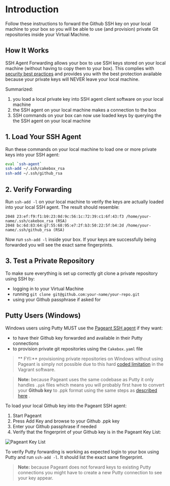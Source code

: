 # Introduction

Follow these instructions to forward the Github SSH key on your local machine
to your box so you will be able to use (and provision) private Git
repositories inside your Virtual Machine.

## How It Works

SSH Agent Forwarding allows your box to use SSH keys stored on your local
machine (without having to copy them to your box). This complies with
[security best practices](http://rabexc.org/posts/pitfalls-of-ssh-agents) and
provides you with the best protection available because your private keys will
NEVER leave your local machine.

Summarized:

1. you load a local private key into SSH agent client software on
your local machine
2. the SSH agent on your local machine makes a connection to the box
3. SSH commands on your box can now use loaded keys by querying the
the SSH agent on your local machine

## 1. Load Your SSH Agent

Run these commands on your local machine to load one or more private keys into
your SSH agent:

```bash
eval `ssh-agent`
ssh-add ~/.ssh/cakebox_rsa
ssh-add ~/.ssh/github_rsa
```

## 2. Verify Forwarding

Run ``ssh-add -l`` on your local machine to verify the keys are actually loaded
into your local SSH agent. The result should resemble:

    2048 23:ef:f9:f1:b9:23:0d:9c:56:1c:72:39:c1:6f:43:f3 /home/your-name/.ssh/cakebox_rsa (RSA)
    2048 bc:6d:83:64:g7:55:68:95:e7:2f:b3:50:22:5f:b4:2d /home/your-name/.ssh/github_rsa (RSA)

Now run ``ssh-add -l`` inside your box. If your keys are successfully being
forwarded you will see the exact same fingerprints.

## 3. Test a Private Repository

To make sure everything is set up correctly git clone a private
repository using SSH by:

+ logging in to your Virtual Machine
+ running ``git clone git@github.com:your-name/your-repo.git``
+ using your Github passphrase if asked for

## Putty Users (Windows)

Windows users using Putty MUST use the
[Pageant SSH agent](http://www.chiark.greenend.org.uk/~sgtatham/putty/download.html)
if they want:

+ to have their Github key forwarded and available in their Putty connections
+ to provision private git repositories using the ``Cakebox.yaml`` file

> ** FYI:** provisioning private repositories on Windows without using Pageant
> is simply not possible due to this hard
> [coded limitation](https://github.com/net-ssh/net-ssh/commit/bd61eeab4927e9a68a5217ad9d8c04a99156efb2)
> in the Vagrant software.

> **Note:** because Pageant uses the same codebase as Putty it only handles
> ``.ppk`` files which means you will probably first have to convert your **Github
> key** to .ppk format using the same steps as
> [described here](tutorials/securing-box-authentication/#putty-users-windows)
> .

To load your local Github key into the Pageant SSH agent:

1. Start Pageant
2. Press Add Key and browse to your Github .ppk key
3. Enter your Github passphrase if needed
4. Verify that the fingerprint of your Github key is in the Pageant Key List:

![Pageant Key List](img/pageant-key-list.png)

To verify Putty forwarding is working as expected login to your box using Putty
and run ``ssh-add -l``.  It should list the exact same fingerprint.

> **Note:** because Pageant does not forward keys to existing Putty connections
> you might have to create a new Putty connection to see your key appear.
